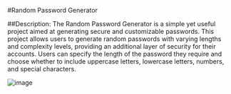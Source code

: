 #Random Password Generator

##Description:
The Random Password Generator is a simple yet useful project aimed at generating secure and customizable passwords.
This project allows users to generate random passwords with varying lengths and complexity levels, providing an additional layer of security for their accounts.
Users can specify the length of the password they require and choose whether to include uppercase letters, lowercase letters, numbers, and special characters.

![image](https://github.com/Cata039/Password-Generator/assets/157022488/9fc51e5d-ff80-4241-a1a0-5c0e0731baf3)

